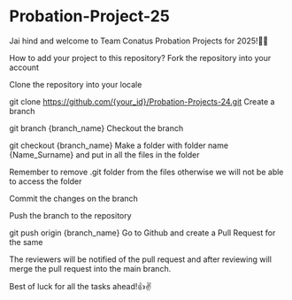 # Probation-Project-25

Jai hind and welcome to Team Conatus Probation Projects for 2025!👋✨

How to add your project to this repository?
Fork the repository into your account

Clone the repository into your locale

git clone https://github.com/{your_id}/Probation-Projects-24.git
Create a branch

git branch {branch_name}
Checkout the branch

git checkout {branch_name}
Make a folder with folder name {Name_Surname} and put in all the files in the folder

Remember to remove .git folder from the files otherwise we will not be able to access the folder

Commit the changes on the branch

Push the branch to the repository

git push origin {branch_name}
Go to Github and create a Pull Request for the same

The reviewers will be notified of the pull request and after reviewing will merge the pull request into the main branch.

Best of luck for all the tasks ahead!👍✌️

